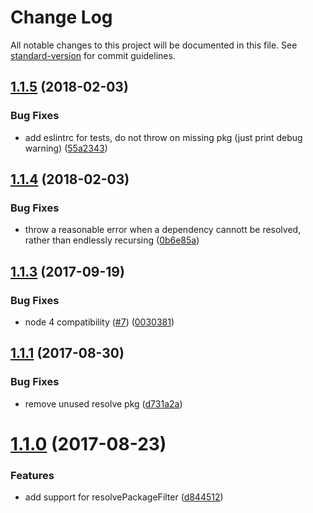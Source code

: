 # Change Log

All notable changes to this project will be documented in this file. See [standard-version](https://github.com/conventional-changelog/standard-version) for commit guidelines.

<a name="1.1.5"></a>
## [1.1.5](https://github.com/davewasmer/find-plugins/compare/v1.1.4...v1.1.5) (2018-02-03)


### Bug Fixes

* add eslintrc for tests, do not throw on missing pkg (just print debug warning) ([55a2343](https://github.com/davewasmer/find-plugins/commit/55a2343))



<a name="1.1.4"></a>
## [1.1.4](https://github.com/davewasmer/find-plugins/compare/v1.1.3...v1.1.4) (2018-02-03)


### Bug Fixes

* throw a reasonable error when a dependency cannott be resolved, rather than endlessly recursing ([0b6e85a](https://github.com/davewasmer/find-plugins/commit/0b6e85a))



<a name="1.1.3"></a>
## [1.1.3](https://github.com/davewasmer/find-plugins/compare/v1.1.2...v1.1.3) (2017-09-19)


### Bug Fixes

* node 4 compatibility ([#7](https://github.com/davewasmer/find-plugins/issues/7)) ([0030381](https://github.com/davewasmer/find-plugins/commit/0030381))



<a name="1.1.1"></a>
## [1.1.1](https://github.com/davewasmer/find-plugins/compare/v1.1.0...v1.1.1) (2017-08-30)


### Bug Fixes

* remove unused resolve pkg ([d731a2a](https://github.com/davewasmer/find-plugins/commit/d731a2a))



<a name="1.1.0"></a>
# [1.1.0](https://github.com/davewasmer/find-plugins/compare/v1.0.3...v1.1.0) (2017-08-23)


### Features

* add support for resolvePackageFilter ([d844512](https://github.com/davewasmer/find-plugins/commit/d844512))
